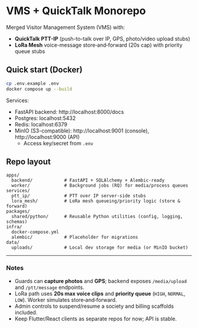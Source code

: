 # VMS + QuickTalk Monorepo

Merged Visitor Management System (VMS) with:
- **QuickTalk PTT-IP** (push-to-talk over IP, GPS, photo/video upload stubs)
- **LoRa Mesh** voice-message store‑and‑forward (20s cap) with priority queue stubs

## Quick start (Docker)

```bash
cp .env.example .env
docker compose up --build
```

Services:
- FastAPI backend: http://localhost:8000/docs
- Postgres: localhost:5432
- Redis: localhost:6379
- MinIO (S3-compatible): http://localhost:9001 (console), http://localhost:9000 (API)
  - Access key/secret from `.env`

## Repo layout

```
apps/
  backend/            # FastAPI + SQLAlchemy + Alembic-ready
  worker/             # Background jobs (RQ) for media/process queues
services/
  ptt_ip/             # PTT over IP server-side stubs
  lora_mesh/          # LoRa mesh queueing/priority logic (store & forward)
packages/
  shared/python/      # Reusable Python utilities (config, logging, schemas)
infra/
  docker-compose.yml
  alembic/            # Placeholder for migrations
data/
  uploads/            # Local dev storage for media (or MinIO bucket)
```

---

### Notes

- Guards can **capture photos** and **GPS**; backend exposes `/media/upload` and `/ptt/message` endpoints.
- LoRa path uses **20s max voice clips** and **priority queue** (`HIGH`, `NORMAL`, `LOW`). Worker simulates store‑and‑forward.
- Admin controls to suspend/resume a society and billing scaffolds included.
- Keep Flutter/React clients as separate repos for now; API is stable.
